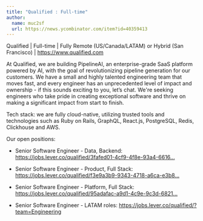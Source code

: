 ```yaml
---
title: "Qualified : Full-time"
author:
  name: muc2sf
  url: https://news.ycombinator.com/item?id=40359413
---
```

Qualified | Full-time | Fully Remote (US&#x2F;Canada&#x2F;LATAM) or Hybrid (San Francisco) | <a href="https:&#x2F;&#x2F;www.qualified.com" rel="nofollow">https:&#x2F;&#x2F;www.qualified.com</a>

At Qualified, we are building PipelineAI, an enterprise-grade SaaS platform powered by AI, with the goal of revolutionizing pipeline generation for our customers. We have a small and highly talented engineering team that moves fast, and every engineer has an unprecedented level of impact and ownership - if this sounds exciting to you, let’s chat. We&#x27;re seeking engineers who take pride in creating exceptional software and thrive on making a significant impact from start to finish.

Tech stack: we are fully cloud-native, utilizing trusted tools and technologies such as Ruby on Rails, GraphQL, React.js, PostgreSQL, Redis, Clickhouse and AWS.

Our open positions:

* Senior Software Engineer - Data, Backend: <a href="https:&#x2F;&#x2F;jobs.lever.co&#x2F;qualified&#x2F;3fafed01-4cf9-4f8e-93a4-66164a4e982e?lever-origin=applied&amp;lever-source%5B%5D=HN" rel="nofollow">https:&#x2F;&#x2F;jobs.lever.co&#x2F;qualified&#x2F;3fafed01-4cf9-4f8e-93a4-6616...</a>

* Senior Software Engineer - Product, Full Stack: <a href="https:&#x2F;&#x2F;jobs.lever.co&#x2F;qualified&#x2F;f3e9a3b9-9343-4718-a6ca-e3b88daab6d1?lever-origin=applied&amp;lever-source%5B%5D=HN" rel="nofollow">https:&#x2F;&#x2F;jobs.lever.co&#x2F;qualified&#x2F;f3e9a3b9-9343-4718-a6ca-e3b8...</a>

* Senior Software Engineer - Platform, Full Stack: <a href="https:&#x2F;&#x2F;jobs.lever.co&#x2F;qualified&#x2F;95adafac-a9d1-4c9e-9c3d-6821d89f2f02?lever-origin=applied&amp;lever-source%5B%5D=HN" rel="nofollow">https:&#x2F;&#x2F;jobs.lever.co&#x2F;qualified&#x2F;95adafac-a9d1-4c9e-9c3d-6821...</a>

* Senior Software Engineer - LATAM roles: <a href="https:&#x2F;&#x2F;jobs.lever.co&#x2F;qualified&#x2F;?team=Engineering" rel="nofollow">https:&#x2F;&#x2F;jobs.lever.co&#x2F;qualified&#x2F;?team=Engineering</a>
